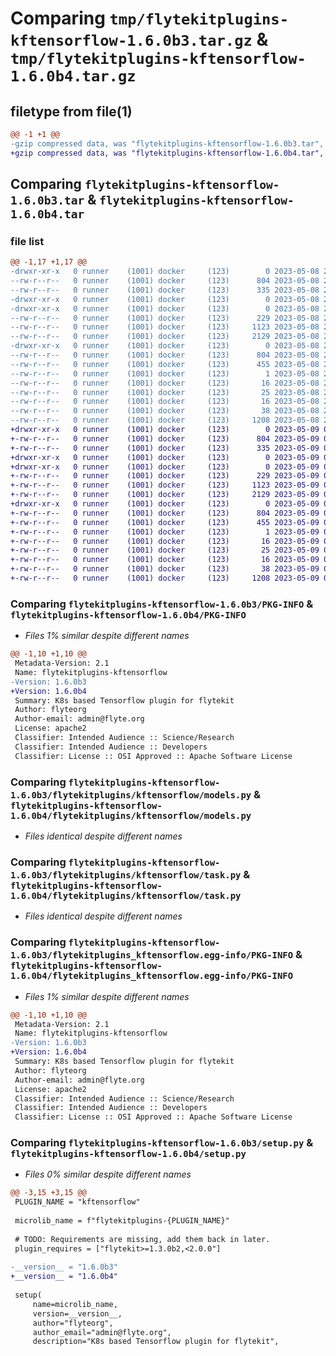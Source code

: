 # Comparing `tmp/flytekitplugins-kftensorflow-1.6.0b3.tar.gz` & `tmp/flytekitplugins-kftensorflow-1.6.0b4.tar.gz`

## filetype from file(1)

```diff
@@ -1 +1 @@
-gzip compressed data, was "flytekitplugins-kftensorflow-1.6.0b3.tar", last modified: Mon May  8 20:18:43 2023, max compression
+gzip compressed data, was "flytekitplugins-kftensorflow-1.6.0b4.tar", last modified: Tue May  9 00:42:36 2023, max compression
```

## Comparing `flytekitplugins-kftensorflow-1.6.0b3.tar` & `flytekitplugins-kftensorflow-1.6.0b4.tar`

### file list

```diff
@@ -1,17 +1,17 @@
-drwxr-xr-x   0 runner    (1001) docker     (123)        0 2023-05-08 20:18:43.696866 flytekitplugins-kftensorflow-1.6.0b3/
--rw-r--r--   0 runner    (1001) docker     (123)      804 2023-05-08 20:18:43.696866 flytekitplugins-kftensorflow-1.6.0b3/PKG-INFO
--rw-r--r--   0 runner    (1001) docker     (123)      335 2023-05-08 20:18:20.000000 flytekitplugins-kftensorflow-1.6.0b3/README.md
-drwxr-xr-x   0 runner    (1001) docker     (123)        0 2023-05-08 20:18:43.696866 flytekitplugins-kftensorflow-1.6.0b3/flytekitplugins/
-drwxr-xr-x   0 runner    (1001) docker     (123)        0 2023-05-08 20:18:43.696866 flytekitplugins-kftensorflow-1.6.0b3/flytekitplugins/kftensorflow/
--rw-r--r--   0 runner    (1001) docker     (123)      229 2023-05-08 20:18:20.000000 flytekitplugins-kftensorflow-1.6.0b3/flytekitplugins/kftensorflow/__init__.py
--rw-r--r--   0 runner    (1001) docker     (123)     1123 2023-05-08 20:18:20.000000 flytekitplugins-kftensorflow-1.6.0b3/flytekitplugins/kftensorflow/models.py
--rw-r--r--   0 runner    (1001) docker     (123)     2129 2023-05-08 20:18:20.000000 flytekitplugins-kftensorflow-1.6.0b3/flytekitplugins/kftensorflow/task.py
-drwxr-xr-x   0 runner    (1001) docker     (123)        0 2023-05-08 20:18:43.696866 flytekitplugins-kftensorflow-1.6.0b3/flytekitplugins_kftensorflow.egg-info/
--rw-r--r--   0 runner    (1001) docker     (123)      804 2023-05-08 20:18:43.000000 flytekitplugins-kftensorflow-1.6.0b3/flytekitplugins_kftensorflow.egg-info/PKG-INFO
--rw-r--r--   0 runner    (1001) docker     (123)      455 2023-05-08 20:18:43.000000 flytekitplugins-kftensorflow-1.6.0b3/flytekitplugins_kftensorflow.egg-info/SOURCES.txt
--rw-r--r--   0 runner    (1001) docker     (123)        1 2023-05-08 20:18:43.000000 flytekitplugins-kftensorflow-1.6.0b3/flytekitplugins_kftensorflow.egg-info/dependency_links.txt
--rw-r--r--   0 runner    (1001) docker     (123)       16 2023-05-08 20:18:43.000000 flytekitplugins-kftensorflow-1.6.0b3/flytekitplugins_kftensorflow.egg-info/namespace_packages.txt
--rw-r--r--   0 runner    (1001) docker     (123)       25 2023-05-08 20:18:43.000000 flytekitplugins-kftensorflow-1.6.0b3/flytekitplugins_kftensorflow.egg-info/requires.txt
--rw-r--r--   0 runner    (1001) docker     (123)       16 2023-05-08 20:18:43.000000 flytekitplugins-kftensorflow-1.6.0b3/flytekitplugins_kftensorflow.egg-info/top_level.txt
--rw-r--r--   0 runner    (1001) docker     (123)       38 2023-05-08 20:18:43.696866 flytekitplugins-kftensorflow-1.6.0b3/setup.cfg
--rw-r--r--   0 runner    (1001) docker     (123)     1208 2023-05-08 20:18:37.000000 flytekitplugins-kftensorflow-1.6.0b3/setup.py
+drwxr-xr-x   0 runner    (1001) docker     (123)        0 2023-05-09 00:42:36.768768 flytekitplugins-kftensorflow-1.6.0b4/
+-rw-r--r--   0 runner    (1001) docker     (123)      804 2023-05-09 00:42:36.768768 flytekitplugins-kftensorflow-1.6.0b4/PKG-INFO
+-rw-r--r--   0 runner    (1001) docker     (123)      335 2023-05-09 00:42:15.000000 flytekitplugins-kftensorflow-1.6.0b4/README.md
+drwxr-xr-x   0 runner    (1001) docker     (123)        0 2023-05-09 00:42:36.764768 flytekitplugins-kftensorflow-1.6.0b4/flytekitplugins/
+drwxr-xr-x   0 runner    (1001) docker     (123)        0 2023-05-09 00:42:36.768768 flytekitplugins-kftensorflow-1.6.0b4/flytekitplugins/kftensorflow/
+-rw-r--r--   0 runner    (1001) docker     (123)      229 2023-05-09 00:42:15.000000 flytekitplugins-kftensorflow-1.6.0b4/flytekitplugins/kftensorflow/__init__.py
+-rw-r--r--   0 runner    (1001) docker     (123)     1123 2023-05-09 00:42:15.000000 flytekitplugins-kftensorflow-1.6.0b4/flytekitplugins/kftensorflow/models.py
+-rw-r--r--   0 runner    (1001) docker     (123)     2129 2023-05-09 00:42:15.000000 flytekitplugins-kftensorflow-1.6.0b4/flytekitplugins/kftensorflow/task.py
+drwxr-xr-x   0 runner    (1001) docker     (123)        0 2023-05-09 00:42:36.768768 flytekitplugins-kftensorflow-1.6.0b4/flytekitplugins_kftensorflow.egg-info/
+-rw-r--r--   0 runner    (1001) docker     (123)      804 2023-05-09 00:42:36.000000 flytekitplugins-kftensorflow-1.6.0b4/flytekitplugins_kftensorflow.egg-info/PKG-INFO
+-rw-r--r--   0 runner    (1001) docker     (123)      455 2023-05-09 00:42:36.000000 flytekitplugins-kftensorflow-1.6.0b4/flytekitplugins_kftensorflow.egg-info/SOURCES.txt
+-rw-r--r--   0 runner    (1001) docker     (123)        1 2023-05-09 00:42:36.000000 flytekitplugins-kftensorflow-1.6.0b4/flytekitplugins_kftensorflow.egg-info/dependency_links.txt
+-rw-r--r--   0 runner    (1001) docker     (123)       16 2023-05-09 00:42:36.000000 flytekitplugins-kftensorflow-1.6.0b4/flytekitplugins_kftensorflow.egg-info/namespace_packages.txt
+-rw-r--r--   0 runner    (1001) docker     (123)       25 2023-05-09 00:42:36.000000 flytekitplugins-kftensorflow-1.6.0b4/flytekitplugins_kftensorflow.egg-info/requires.txt
+-rw-r--r--   0 runner    (1001) docker     (123)       16 2023-05-09 00:42:36.000000 flytekitplugins-kftensorflow-1.6.0b4/flytekitplugins_kftensorflow.egg-info/top_level.txt
+-rw-r--r--   0 runner    (1001) docker     (123)       38 2023-05-09 00:42:36.768768 flytekitplugins-kftensorflow-1.6.0b4/setup.cfg
+-rw-r--r--   0 runner    (1001) docker     (123)     1208 2023-05-09 00:42:30.000000 flytekitplugins-kftensorflow-1.6.0b4/setup.py
```

### Comparing `flytekitplugins-kftensorflow-1.6.0b3/PKG-INFO` & `flytekitplugins-kftensorflow-1.6.0b4/PKG-INFO`

 * *Files 1% similar despite different names*

```diff
@@ -1,10 +1,10 @@
 Metadata-Version: 2.1
 Name: flytekitplugins-kftensorflow
-Version: 1.6.0b3
+Version: 1.6.0b4
 Summary: K8s based Tensorflow plugin for flytekit
 Author: flyteorg
 Author-email: admin@flyte.org
 License: apache2
 Classifier: Intended Audience :: Science/Research
 Classifier: Intended Audience :: Developers
 Classifier: License :: OSI Approved :: Apache Software License
```

### Comparing `flytekitplugins-kftensorflow-1.6.0b3/flytekitplugins/kftensorflow/models.py` & `flytekitplugins-kftensorflow-1.6.0b4/flytekitplugins/kftensorflow/models.py`

 * *Files identical despite different names*

### Comparing `flytekitplugins-kftensorflow-1.6.0b3/flytekitplugins/kftensorflow/task.py` & `flytekitplugins-kftensorflow-1.6.0b4/flytekitplugins/kftensorflow/task.py`

 * *Files identical despite different names*

### Comparing `flytekitplugins-kftensorflow-1.6.0b3/flytekitplugins_kftensorflow.egg-info/PKG-INFO` & `flytekitplugins-kftensorflow-1.6.0b4/flytekitplugins_kftensorflow.egg-info/PKG-INFO`

 * *Files 1% similar despite different names*

```diff
@@ -1,10 +1,10 @@
 Metadata-Version: 2.1
 Name: flytekitplugins-kftensorflow
-Version: 1.6.0b3
+Version: 1.6.0b4
 Summary: K8s based Tensorflow plugin for flytekit
 Author: flyteorg
 Author-email: admin@flyte.org
 License: apache2
 Classifier: Intended Audience :: Science/Research
 Classifier: Intended Audience :: Developers
 Classifier: License :: OSI Approved :: Apache Software License
```

### Comparing `flytekitplugins-kftensorflow-1.6.0b3/setup.py` & `flytekitplugins-kftensorflow-1.6.0b4/setup.py`

 * *Files 0% similar despite different names*

```diff
@@ -3,15 +3,15 @@
 PLUGIN_NAME = "kftensorflow"
 
 microlib_name = f"flytekitplugins-{PLUGIN_NAME}"
 
 # TODO: Requirements are missing, add them back in later.
 plugin_requires = ["flytekit>=1.3.0b2,<2.0.0"]
 
-__version__ = "1.6.0b3"
+__version__ = "1.6.0b4"
 
 setup(
     name=microlib_name,
     version=__version__,
     author="flyteorg",
     author_email="admin@flyte.org",
     description="K8s based Tensorflow plugin for flytekit",
```

